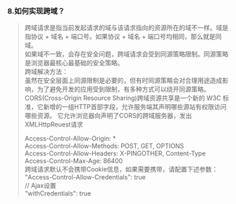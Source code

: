 ### 8.如何实现跨域？
>跨域请求是指当前发起请求的域与该请求指向的资源所在的域不一样。域是指协议 + 域名 + 端口号。如果协议 + 域名 + 端口号均相同，那么就是同域。             
 如果域不一致，会存在安全问题，跨域请求会受到同源策略限制。同源策略是浏览器最核心最基础的安全策略。              
 跨域解决方法：                
 虽然在安全层面上同源限制是必要的，但有时同源策略会对合理用途造成影响，为了避免开发的应用受到限制，有多种方式可以绕开同源策略。                
 CORS(Cross-Origin Resource Sharing)跨域资源共享是一个新的 W3C 标准，它新增的一组HTTP首部字段，允许服务端其声明哪些源站有权限访问哪些资源。
>它允许浏览器向声明了CORS的跨域服务器，发出XMLHttpReuest请求                     
>                                   
>Access-Control-Allow-Origin: *                         
 Access-Control-Allow-Methods: POST, GET, OPTIONS                               
 Access-Control-Allow-Headers: X-PINGOTHER, Content-Type                        
 Access-Control-Max-Age: 86400                  
 跨域请求默认不会携带Cookie信息，如果需要携带，请配置下述参数：                     
 "Access-Control-Allow-Credentials": true                       
 // Ajax设置                      
 "withCredentials": true                            
